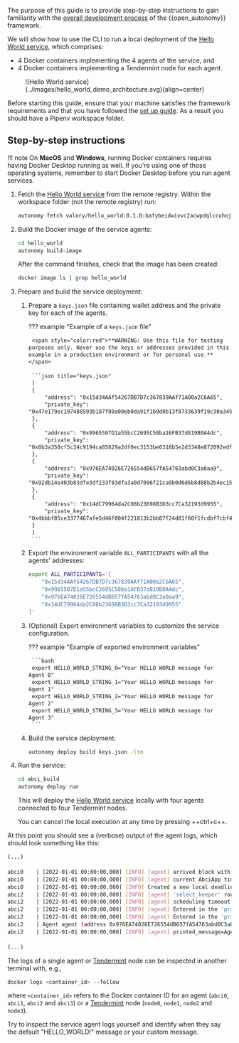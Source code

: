 The purpose of this guide is to provide step-by-step instructions to gain familiarity with the [overall development process](./overview_of_the_development_process.md) of the {{open_autonomy}} framework.

We will show how to use the CLI to run a local deployment of the [Hello World service](../demos/hello_world_demo.md), which comprises:

- 4 Docker containers implementing the 4 agents of the service, and
- 4 Docker containers implementing a Tendermint node for each agent.

<figure markdown>
  ![Hello World service](../images/hello_world_demo_architecture.svg){align=center}
</figure>

Before starting this guide, ensure that your machine satisfies the framework requirements and that you have followed the [set up guide](./set_up.md). As a result you should have a Pipenv workspace folder.

## Step-by-step instructions

!!! note
    On **MacOS** and **Windows**, running Docker containers requires having Docker Desktop running as well. If you're using one of those operating systems, remember to start Docker Desktop
    before you run agent services.

1. Fetch the [Hello World service](../demos/hello_world_demo.md) from the remote registry. Within the workspace folder (not the remote registry) run:

    ```bash
    autonomy fetch valory/hello_world:0.1.0:bafybeidwivvc2acwpdqlccuhojonjvko4lcfxwt4siuooeze27kq7njldm --service
    ```

2. Build the Docker image of the service agents:

    ```bash
    cd hello_world
    autonomy build-image
    ```

    After the command finishes, check that the image has been created:

    ```bash
    docker image ls | grep hello_world
    ```

3. Prepare and build the service deployment:

    1. Prepare a `keys.json` file containing wallet address and the private key for each of the agents.

        ??? example "Example of a `keys.json` file"

            <span style="color:red">**WARNING: Use this file for testing purposes only. Never use the keys or addresses provided in this example in a production environment or for personal use.**</span>

            ```json title="keys.json"
            [
            {
                "address": "0x15d34AAf54267DB7D7c367839AAf71A00a2C6A65",
                "private_key": "0x47e179ec197488593b187f80a00eb0da91f1b9d0b13f8733639f19c30a34926a"
            },
            {
                "address": "0x9965507D1a55bcC2695C58ba16FB37d819B0A4dc",
                "private_key": "0x8b3a350cf5c34c9194ca85829a2df0ec3153be0318b5e2d3348e872092edffba"
            },
            {
                "address": "0x976EA74026E726554dB657fA54763abd0C3a0aa9",
                "private_key": "0x92db14e403b83dfe3df233f83dfa3a0d7096f21ca9b0d6d6b8d88b2b4ec1564e"
            },
            {
                "address": "0x14dC79964da2C08b23698B3D3cc7Ca32193d9955",
                "private_key": "0x4bbbf85ce3377467afe5d46f804f221813b2bb87f24d81f60f1fcdbf7cbf4356"
            }
            ]
            ```

    2. Export the environment variable `ALL_PARTICIPANTS` with all the agents' addresses:
        ```bash
        export ALL_PARTICIPANTS='[
            "0x15d34AAf54267DB7D7c367839AAf71A00a2C6A65",
            "0x9965507D1a55bcC2695C58ba16FB37d819B0A4dc",
            "0x976EA74026E726554dB657fA54763abd0C3a0aa9",
            "0x14dC79964da2C08b23698B3D3cc7Ca32193d9955"
        ]'
        ```

    3. (Optional) Export environment variables to customize the service configuration.

        ??? example "Example of exported environment variables"

            ```bash
            export HELLO_WORLD_STRING_0="Your HELLO WORLD message for Agent 0"
            export HELLO_WORLD_STRING_1="Your HELLO WORLD message for Agent 1"
            export HELLO_WORLD_STRING_2="Your HELLO WORLD message for Agent 2"
            export HELLO_WORLD_STRING_3="Your HELLO WORLD message for Agent 3"
            ```

    4. Build the service deployment:

        ```bash
        autonomy deploy build keys.json -ltm
        ```

4. Run the service:

    ```bash
    cd abci_build
    autonomy deploy run
    ```

    This will deploy the [Hello World service](../demos/hello_world_demo.md) locally with four agents connected to four Tendermint nodes.

    You can cancel the local execution at any time by pressing ++ctrl+c++.

At this point you should see a (verbose) output of the agent logs, which should look something like this:

```bash
(...)

abci0    | [2022-01-01 00:00:00,000] [INFO] [agent] arrived block with timestamp: 2022-00-00 00:00:00.000000
abci0    | [2022-01-01 00:00:00,000] [INFO] [agent] current AbciApp time: 2022-00-00 00:00:00.000000
abci0    | [2022-01-01 00:00:00,000] [INFO] Created a new local deadline for the next `begin_block` request from the Tendermint node: 2022-00-00 00:00:00.000000
abci2    | [2022-01-01 00:00:00,000] [INFO] [agent] 'select_keeper' round is done with event: Event.DONE
abci2    | [2022-01-01 00:00:00,000] [INFO] [agent] scheduling timeout of 30.0 seconds for event Event.ROUND_TIMEOUT with deadline 2022-00-00 00:00:00.000000
abci2    | [2022-01-01 00:00:00,000] [INFO] [agent] Entered in the 'print_message' round for period 2
abci2    | [2022-01-01 00:00:00,000] [INFO] [agent] Entered in the 'print_message' behaviour
abci2    | Agent agent (address 0x976EA74026E726554dB657fA54763abd0C3a0aa9) in period 2 says: HELLO_WORLD!
abci2    | [2022-01-01 00:00:00,000] [INFO] [agent] printed_message=Agent agent (address 0x976EA74026E726554dB657fA54763abd0C3a0aa9) in period 2 says: HELLO_WORLD!

(...)
```

The logs of a single agent or [Tendermint](https://tendermint.com/) node can be inspected in another terminal with, e.g.,

```bash
docker logs <container_id> --follow
```

where `<container_id>` refers to the Docker container ID for an agent
(`abci0`, `abci1`, `abci2` and `abci3`) or a [Tendermint](https://tendermint.com/) node (`node0`, `node1`, `node2` and `node3`).

Try to inspect the service agent logs yourself and identify when they say the default "HELLO_WORLD!" message or your custom message.
